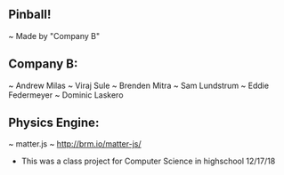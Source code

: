  ## Pinball!
 ~      Made by "Company B"

## Company B:
 ~      Andrew Milas
 ~      Viraj Sule
 ~      Brenden Mitra
 ~      Sam Lundstrum
 ~      Eddie Federmeyer
 ~      Dominic Laskero

## Physics Engine:
 ~      matter.js
 ~      http://brm.io/matter-js/
 
 * This was a class project for Computer Science in highschool
 12/17/18
